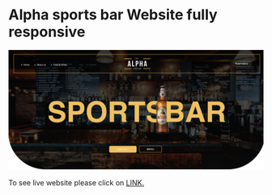 # Alpha sports bar Website fully responsive


![Volkswagen_E-golf](picture/alpha_home_page.png)

To see live website please click on [LINK.](https://williamsilvaw07.github.io/Alpha-sportsbar/)
